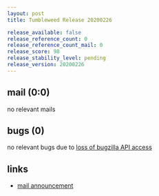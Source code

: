 ```yaml
---
layout: post
title: Tumbleweed Release 20200226

release_available: false
release_reference_count: 0
release_reference_count_mail: 0
release_score: 98
release_stability_level: pending
release_version: 20200226
---
```


## mail (0:0)

no relevant mails

## bugs (0)

<!--more-->

no relevant bugs due to [loss of bugzilla API access](https://bugzilla.opensuse.org/show_bug.cgi?id=1157722)



## links

- [mail announcement](https://lists.opensuse.org/opensuse-factory/2020-02/msg00554.html)
